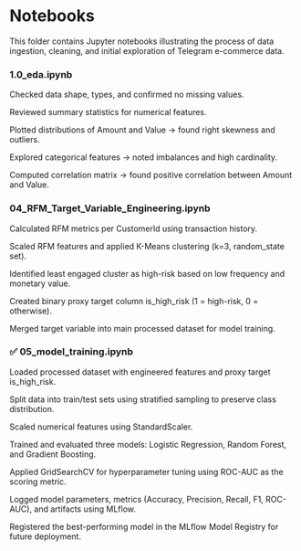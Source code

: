 # Notebooks

This folder contains Jupyter notebooks illustrating the process of data ingestion, cleaning, and initial exploration of Telegram e-commerce data.

### 1.0_eda.ipynb

Checked data shape, types, and confirmed no missing values.

Reviewed summary statistics for numerical features.

Plotted distributions of Amount and Value → found right skewness and outliers.

Explored categorical features → noted imbalances and high cardinality.

Computed correlation matrix → found positive correlation between Amount and Value.

### 04_RFM_Target_Variable_Engineering.ipynb

Calculated RFM metrics per CustomerId using transaction history.

Scaled RFM features and applied K-Means clustering (k=3, random_state set).

Identified least engaged cluster as high-risk based on low frequency and monetary value.

Created binary proxy target column is_high_risk (1 = high-risk, 0 = otherwise).

Merged target variable into main processed dataset for model training.

### ✅ 05_model_training.ipynb

Loaded processed dataset with engineered features and proxy target is_high_risk.

Split data into train/test sets using stratified sampling to preserve class distribution.

Scaled numerical features using StandardScaler.

Trained and evaluated three models: Logistic Regression, Random Forest, and Gradient Boosting.

Applied GridSearchCV for hyperparameter tuning using ROC-AUC as the scoring metric.

Logged model parameters, metrics (Accuracy, Precision, Recall, F1, ROC-AUC), and artifacts using MLflow.

Registered the best-performing model in the MLflow Model Registry for future deployment.